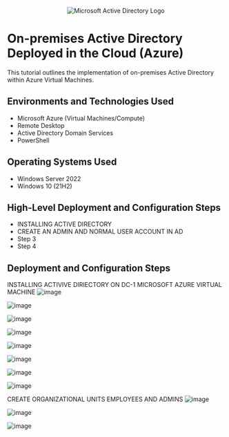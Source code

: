 <p align="center">
<img src="https://i.imgur.com/pU5A58S.png" alt="Microsoft Active Directory Logo"/>
</p>

<h1>On-premises Active Directory Deployed in the Cloud (Azure)</h1>
This tutorial outlines the implementation of on-premises Active Directory within Azure Virtual Machines.<br />






<h2>Environments and Technologies Used</h2>

- Microsoft Azure (Virtual Machines/Compute)
- Remote Desktop
- Active Directory Domain Services
- PowerShell

<h2>Operating Systems Used </h2>

- Windows Server 2022
- Windows 10 (21H2)

<h2>High-Level Deployment and Configuration Steps</h2>

- INSTALLING ACTIVE DIRECTORY 
- CREATE AN ADMIN AND NORMAL USER ACCOUNT IN AD
- Step 3
- Step 4

<h2>Deployment and Configuration Steps</h2>


INSTALLING ACTIVIVE DIRIECTORY ON DC-1 MICROSOFT AZURE VIRTUAL MACHINE 
![image](https://github.com/elijahstrozier/configure-ad/assets/161254320/4e43ef2e-af7a-4728-8390-13de159a4176)

![image](https://github.com/elijahstrozier/configure-ad/assets/161254320/f94e773e-dee6-4431-b6c5-3e32429deb31)

![image](https://github.com/elijahstrozier/configure-ad/assets/161254320/064960d6-07db-4ba1-b5c3-33549ff7b926)

![image](https://github.com/elijahstrozier/configure-ad/assets/161254320/afb7aacb-77af-466b-91dd-78a676e9308a)

![image](https://github.com/elijahstrozier/configure-ad/assets/161254320/791ae9fa-4143-4dce-84e1-ed30ea59932c)

![image](https://github.com/elijahstrozier/configure-ad/assets/161254320/c70ad696-9188-462d-b049-81fb3cf77e67)

![image](https://github.com/elijahstrozier/configure-ad/assets/161254320/dc9452c8-fb02-48f2-b628-0a74a46d6f3d)

![image](https://github.com/elijahstrozier/configure-ad/assets/161254320/bef5fed6-a4b8-4aac-afa6-e6a1004843ae)

CREATE ORGANIZATIONAL UNITS EMPLOYEES AND ADMINS
![image](https://github.com/elijahstrozier/configure-ad/assets/161254320/424b7515-71f6-4659-87e8-c0516ac7de0a)

![image](https://github.com/elijahstrozier/configure-ad/assets/161254320/7fd87cae-724e-4c8f-aa2f-51e4622f330f)

![image](https://github.com/elijahstrozier/configure-ad/assets/161254320/2ab84712-c04a-4574-8d0b-71ff622a1fba)





















